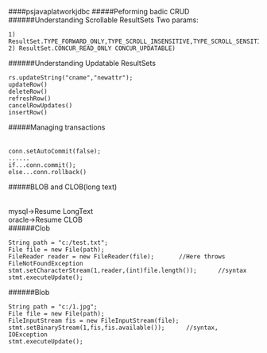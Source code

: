 ####psjavaplatworkjdbc
#####Peforming badic CRUD
######Understanding Scrollable ResultSets
Two params:
```
1) ResultSet.TYPE_FORWARD_ONLY,TYPE_SCROLL_INSENSITIVE,TYPE_SCROLL_SENSITIVE
2) ResultSet.CONCUR_READ_ONLY CONCUR_UPDATABLE)
```
######Understanding Updatable ResultSets
```
rs.updateString("cname","newattr");
updateRow()
deleteRow()
refreshRow()
cancelRowUpdates()
insertRow()
```
#####Managing transactions
######
```
conn.setAutoCommit(false);
......
if...conn.commit();
else...conn.rollback()
```
#####BLOB and CLOB(long text)
######
mysql->Resume LongText  
oracle->Resume CLOB   
######Clob
```
String path = "c:/test.txt";
File file = new File(path);
FileReader reader = new FileReader(file);       //Here throws FileNotFoundException
stmt.setCharacterStream(1,reader,(int)file.length());      //syntax
stmt.executeUpdate();
```
######Blob
```
String path = "c:/1.jpg";
File file = new File(path);
FileInputStream fis = new FileInputStream(file);
stmt.setBinaryStream(1,fis,fis.available());      //syntax, IOException
stmt.executeUpdate();
```